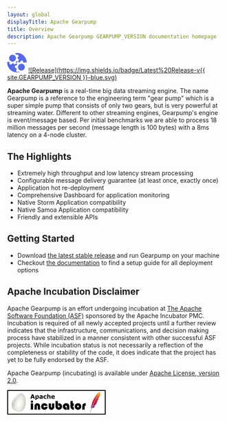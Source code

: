 ```yaml
---
layout: global
displayTitle: Apache Gearpump
title: Overview 
description: Apache Gearpump GEARPUMP_VERSION documentation homepage
---
```


![gearpump-logo](/favicon.ico) 
[![Release](https://img.shields.io/badge/Latest%20Release-v{{ site.GEARPUMP_VERSION }}-blue.svg)](https://dist.apache.org/repos/dist/release/incubator/gearpump/0.8.1-incubating/)

**Apache Gearpump** is a real-time big data streaming engine. The name Gearpump is a reference to the engineering term "gear pump" which is a super simple pump that consists of only two gears, but is very powerful at streaming water. Different to other streaming engines, Gearpump's engine is event/message based. Per initial benchmarks we are able to process 18 million messages per second (message length is 100 bytes) with a 8ms latency on a 4-node cluster. 


## The Highlights

* Extremely high throughput and low latency stream processing
* Configurable message delivery guarantee (at least once, exactly once)
* Application hot re-deployment
* Comprehensive Dashboard for application monitoring
* Native Storm Application compatibility
* Native Samoa Application compatibility
* Friendly and extensible APIs

## Getting Started

* Download [the latest stable release](downloads.html) and run Gearpump on your machine
* Checkout [the documentation](releases/latest/index.html) to find a setup guide for all deployment options

## Apache Incubation Disclaimer
Apache Gearpump is an effort undergoing incubation at [The Apache Software Foundation (ASF)](http://www.apache.org/) sponsored by the Apache Incubator PMC. Incubation is required of all newly accepted projects until a further review indicates that the infrastructure, communications, and decision making process have stabilized in a manner consistent with other successful ASF projects. While incubation status is not necessarily a reflection of the completeness or stability of the code, it does indicate that the project has yet to be fully endorsed by the ASF.

Apache Gearpump (incubating) is available under [Apache License, version 2.0](http://www.apache.org/licenses/LICENSE-2.0).

![incubator-logo](/img/incubator-logo.png)
